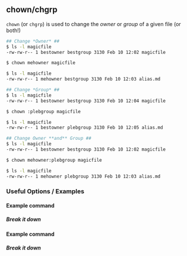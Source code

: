 ---
---

chown/chgrp
-----------
`chown` (or `chgrp`) is used to change the *owner* or *group* of a given file (or both!)

<!-- minimal example -->
~~~ bash
## Change *Owner* ##
$ ls -l magicfile
-rw-rw-r-- 1 bestowner bestgroup 3130 Feb 10 12:02 magicfile

$ chown mehowner magicfile

$ ls -l magicfile
-rw-rw-r-- 1 mehowner bestgroup 3130 Feb 10 12:03 alias.md

## Change *Group* ##
$ ls -l magicfile
-rw-rw-r-- 1 bestowner bestgroup 3130 Feb 10 12:04 magicfile

$ chown :plebgroup magicfile

$ ls -l magicfile
-rw-rw-r-- 1 bestowner plebgroup 3130 Feb 10 12:05 alias.md

## Change Owner **and** Group ##
$ ls -l magicfile
-rw-rw-r-- 1 bestowner bestgroup 3130 Feb 10 12:02 magicfile

$ chown mehowner:plebgroup magicfile

$ ls -l magicfile
-rw-rw-r-- 1 mehowner plebgroup 3130 Feb 10 12:03 alias.md
~~~

<!--more-->

### Useful Options / Examples

#### Example command

##### Break it down

#### Example command

##### Break it down

